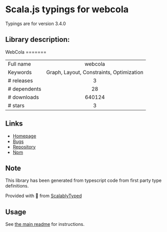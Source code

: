 
# Scala.js typings for webcola

Typings are for version 3.4.0

## Library description:
WebCola =======

|                    |                 |
| ------------------ | :-------------: |
| Full name          | webcola |
| Keywords           | Graph, Layout, Constraints, Optimization |
| # releases         | 3 |
| # dependents       | 28 |
| # downloads        | 640124 |
| # stars            | 3 |

## Links
- [Homepage](https://github.com/tgdwyer/WebCola)
- [Bugs](https://github.com/tgdwyer/WebCola/issues)
- [Repository](https://github.com/tgdwyer/WebCola)
- [Npm](https://www.npmjs.com/package/webcola)
    


## Note
This library has been generated from typescript code from first party type definitions.

Provided with :purple_heart: from [ScalablyTyped](https://github.com/oyvindberg/ScalablyTyped)

## Usage
See [the main readme](../../readme.md) for instructions.


